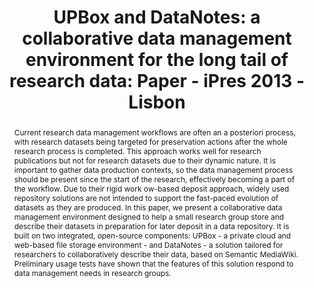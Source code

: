---
abstract: 'Current research data management workflows are often an a posteriori process,
  with research datasets being targeted for preservation actions after the whole research
  process is completed. This approach works well for research publications but not
  for research datasets due to their dynamic nature. It is important to gather data
  production contexts, so the data management process should be present since the
  start of the research, effectively becoming a part of the workflow. Due to their
  rigid work ow-based deposit approach, widely used repository solutions are not intended
  to support the fast-paced evolution of datasets as they are produced. In this paper,
  we present a collaborative data management environment designed to help a small
  research group store and describe their datasets in preparation for later deposit
  in a data repository. It is built on two integrated, open-source components: UPBox
  - a private cloud and web-based file storage environment - and DataNotes - a solution
  tailored for researchers to collaboratively describe their data, based on Semantic
  MediaWiki. Preliminary usage tests have shown that the features of this solution
  respond to data management needs in research groups.'
creators:
- Rocha da Silva, João
- Ribeiro, Cristina
- Pedro Barbosa, José
- Correia Lopes, João
- Gouveia, Mariana
date: null
document_url: https://services.phaidra.univie.ac.at/api/object/o:378093/download
grand_parent: iPRES
institutions: []
keywords:
- research data management
- data repositories
- semantic mediawiki
- digital curation
- lisbon
landing_page_url: https://phaidra.univie.ac.at/o:378093
language: eng
layout: publication
license: CC BY-SA 2.0 AT
notes_url: null
parent: iPRES 2013
presentation_url: null
size: 441625
source_name: iPRES
title: 'UPBox and DataNotes: a collaborative data management environment for the long
  tail of research data: Paper - iPres 2013 - Lisbon'
type: paper
year: 2013
---